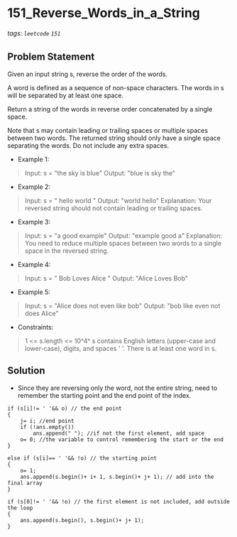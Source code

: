 # 151_Reverse_Words_in_a_String
###### tags: `leetcode` `151`
## Problem Statement
Given an input string s, reverse the order of the words.

A word is defined as a sequence of non-space characters. The words in s will be separated by at least one space.

Return a string of the words in reverse order concatenated by a single space.

Note that s may contain leading or trailing spaces or multiple spaces between two words. The returned string should only have a single space separating the words. Do not include any extra spaces.

 

- Example 1:

> Input: s = "the sky is blue"
> Output: "blue is sky the"
- Example 2:

> Input: s = "  hello world  "
> Output: "world hello"
> Explanation: Your reversed string should not contain leading or trailing spaces.
- Example 3:

> Input: s = "a good   example"
> Output: "example good a"
> Explanation: You need to reduce multiple spaces between two words to a single space in the reversed string.
- Example 4:

> Input: s = "  Bob    Loves  Alice   "
> Output: "Alice Loves Bob"
- Example 5:

> Input: s = "Alice does not even like bob"
> Output: "bob like even not does Alice"
 
- Constraints:

> 1 <= s.length <= 10^4^
> s contains English letters (upper-case and lower-case), digits, and spaces ' '.
> There is at least one word in s.

## Solution
- Since they are reversing only the word, not the entire string, need to remember the starting point and the end point of the index.
```cpp=
if (s[i]!= ' '&& o) // the end point
{
    j= i; //end point
    if (!ans.empty())
        ans.append(" "); //if not the first element, add space
    o= 0; //the variable to control remembering the start or the end
}
```
```cpp=
else if (s[i]== ' '&& !o) // the starting point
{
    o= 1;
    ans.append(s.begin()+ i+ 1, s.begin()+ j+ 1); // add into the final array
}
```
```cpp=
if (s[0]!= ' '&& !o) // the first element is not included, add outside the loop
{
    ans.append(s.begin(), s.begin()+ j+ 1);
}
```